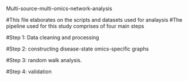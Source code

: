 Multi-source-multi-omics-network-analysis



#This file elaborates on the scripts and datasets used for analaysis #The pipeline used for this study comprises of four main steps 

#Step 1: Data cleaning and processing 


#Step 2: constructing disease-state omics-specific graphs 


#Step 3: random walk analysis.


#Step 4: validation



